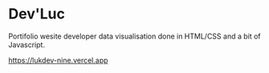 Dev'Luc
===================
Portifolio wesite developer data visualisation done in HTML/CSS and a bit of Javascript.

https://lukdev-nine.vercel.app